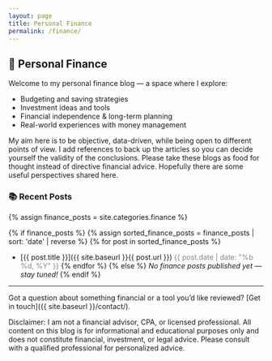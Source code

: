 ```yaml
---
layout: page
title: Personal Finance
permalink: /finance/
---
```


## 💸 Personal Finance

Welcome to my personal finance blog — a space where I explore:

- Budgeting and saving strategies  
- Investment ideas and tools  
- Financial independence & long-term planning  
- Real-world experiences with money management

My aim here is to be objective, data-driven, while being open to different points of view. I add references to back up the articles so you can decide yourself the validity of the conclusions.  Please take these blogs as food for thought instead of directive financial advice. Hopefully there are some useful perspectives shared here.


### 📚 Recent Posts

{% assign finance_posts = site.categories.finance %}

{% if finance_posts %}
  {% assign sorted_finance_posts = finance_posts | sort: 'date' | reverse %}
  {% for post in sorted_finance_posts %}
  - [{{ post.title }}]({{ site.baseurl }}{{ post.url }}) <span style="color:#888;">{{ post.date | date: "%b %d, %Y" }}</span>
  {% endfor %}
{% else %}
  _No finance posts published yet — stay tuned!_
{% endif %}

---

Got a question about something financial or a tool you’d like reviewed? [Get in touch]({{ site.baseurl }}/contact/).

Disclaimer: I am not a financial advisor, CPA, or licensed professional. All content on this blog is for informational and educational purposes only and does not constitute financial, investment, or legal advice. Please consult with a qualified professional for personalized advice.
